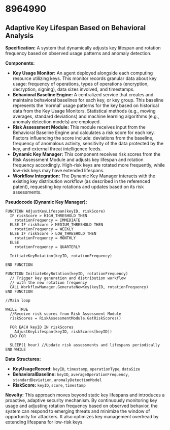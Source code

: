 # 8964990

## Adaptive Key Lifespan Based on Behavioral Analysis

**Specification:** A system that dynamically adjusts key lifespan and rotation frequency based on observed usage patterns and anomaly detection.

**Components:**

*   **Key Usage Monitor:** An agent deployed alongside each computing resource utilizing keys. This monitor records granular data about key usage: frequency of operations, types of operations (encryption, decryption, signing), data sizes involved, and timestamps.
*   **Behavioral Baseline Engine:** A centralized service that creates and maintains behavioral baselines for each key, or key group. This baseline represents the 'normal' usage patterns for the key based on historical data from the Key Usage Monitors. Statistical methods (e.g., moving averages, standard deviations) and machine learning algorithms (e.g., anomaly detection models) are employed.
*   **Risk Assessment Module:** This module receives input from the Behavioral Baseline Engine and calculates a risk score for each key. Factors influencing the score include: deviations from the baseline, frequency of anomalous activity, sensitivity of the data protected by the key, and external threat intelligence feeds.
*   **Dynamic Key Manager:** This component receives risk scores from the Risk Assessment Module and adjusts key lifespan and rotation frequency accordingly. High-risk keys are rotated more frequently, while low-risk keys may have extended lifespans.
*   **Workflow Integration:** The Dynamic Key Manager interacts with the existing key distribution workflow (as described in the referenced patent), requesting key rotations and updates based on its risk assessments.

**Pseudocode (Dynamic Key Manager):**

```
FUNCTION AdjustKeyLifespan(keyID, riskScore)
  IF riskScore > HIGH_THRESHOLD THEN
    rotationFrequency = IMMEDIATE
  ELSE IF riskScore > MEDIUM_THRESHOLD THEN
    rotationFrequency = WEEKLY
  ELSE IF riskScore > LOW_THRESHOLD THEN
    rotationFrequency = MONTHLY
  ELSE
    rotationFrequency = QUARTERLY

  InitiateKeyRotation(keyID, rotationFrequency)

END FUNCTION

FUNCTION InitiateKeyRotation(keyID, rotationFrequency)
  // Trigger key generation and distribution workflow
  // with the new rotation frequency
  CALL WorkflowManager.GenerateNewKey(keyID, rotationFrequency)
END FUNCTION

//Main loop

WHILE TRUE
  //Receive risk scores from Risk Assessment Module
  riskScores = RiskAssessmentModule.GetRiskScores()

  FOR EACH keyID IN riskScores
    AdjustKeyLifespan(keyID, riskScores[keyID])
  END FOR

  SLEEP(1 hour) //Update risk assessments and lifespans periodically
END WHILE
```

**Data Structures:**

*   **KeyUsageRecord:** `keyID`, `timestamp`, `operationType`, `dataSize`
*   **BehavioralBaseline:** `keyID`, `averageOperationFrequency`, `standardDeviation`, `anomalyDetectionModel`
*   **RiskScore:** `keyID`, `score`, `timestamp`

**Novelty:**  This approach moves beyond static key lifespans and introduces a proactive, adaptive security mechanism. By continuously monitoring key usage and adjusting rotation frequency based on observed behavior, the system can respond to emerging threats and minimize the window of opportunity for attackers. It also optimizes key management overhead by extending lifespans for low-risk keys.